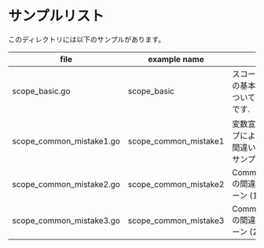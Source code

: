 # サンプルリスト

このディレクトリには以下のサンプルがあります。

|file|example name|note|
|----|------------|----|
|scope\_basic.go|scope\_basic|スコープについての基本的な事項についてのサンプルです.|
|scope\_common\_mistake1.go|scope\_common\_mistake1|変数宣言のスコープによるよくやる間違いについてのサンプルです.|
|scope\_common\_mistake2.go|scope\_common\_mistake2|CommonMistake1の間違い修正パターン (1)|
|scope\_common\_mistake3.go|scope\_common\_mistake3|CommonMistake1の間違い修正パターン (2)|


